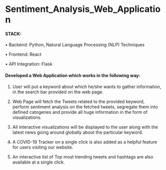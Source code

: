 # Sentiment_Analysis_Web_Application

#### STACK:
•	Backend: Python, Natural Language Processing (NLP) Techniques

•	Frontend: React

•	API Integration: Flask

#### Developed a Web Application which works in the following way:

1. User will put a keyword about which he/she wants to gather information, in the search bar provided on the web page.

2. Web Page will fetch the Tweets related to the provided keyword, perform sentiment analysis on the fetched tweets, segregate them into defined catogeries and provide all huge information in the form of visualizations.

3. All interactive visualizations will be displayed to the user along with the latest news going around globally about the particular keyword.

4. A COVID-19 Tracker on a single click is also added as a helpful feature for users visiting our website.

5. An interactive list of Top most trending tweets and hashtags are also available at a single click.
